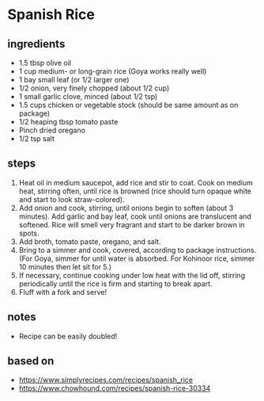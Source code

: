 # Spanish Rice  

## ingredients  
* 1.5 tbsp olive oil  
* 1 cup medium- or long-grain rice (Goya works really well)  
* 1 bay small leaf (or 1/2 larger one)  
* 1/2 onion, very finely chopped (about 1/2 cup)  
* 1 small garlic clove, minced (about 1/2 tsp)  
* 1.5 cups chicken or vegetable stock (should be same amount as on package)  
* 1/2 heaping tbsp tomato paste  
* Pinch dried oregano  
* 1/2 tsp salt    

## steps
1. Heat oil in medium saucepot, add rice and stir to coat. Cook on medium heat, stirring often, until rice is browned (rice should turn opaque white and start to look straw-colored).  
2. Add onion and cook, stirring, until onions begin to soften (about 3 minutes). Add garlic and bay leaf, cook until onions are translucent and softened. Rice will smell very fragrant and start to be darker brown in spots.  
3. Add broth, tomato paste, oregano, and salt.  
4. Bring to a simmer and cook, covered, according to package instructions. (For Goya, simmer for until water is absorbed. For Kohinoor rice, simmer 10 minutes then let sit for 5.)  
5. If necessary, continue cooking under low heat with the lid off, stirring periodically until the rice is firm and starting to break apart.  
6. Fluff with a fork and serve!  

## notes  
* Recipe can be easily doubled!  

## based on  
* https://www.simplyrecipes.com/recipes/spanish_rice  
* https://www.chowhound.com/recipes/spanish-rice-30334  

